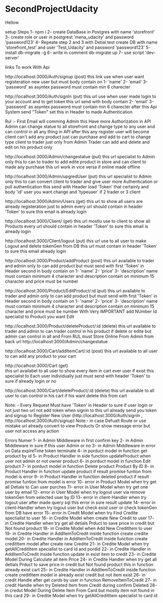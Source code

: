 # SecondProjectUdacity
Hellow 

setup Steps
1- npm i
2- create DataBase in Postgres with name 'storefront'
3- create role or user in postgrest 'mena_udacity' and password 'password123'
4- Repeate step 2 and 3 with Detial test create DB with name 'storefront_test' and user 'Test_Udacity' and password 'password123'
5- install db-migrate -g 
6- write in comment db-migrate up
7- use script 'dev-server'

links To work With Api 

http://localhost:3000/Auth/signup   (post)
        this link use when user want registeration new user but must body contain on 1- 'name' 2- 'email' 3- 'password' as asyntex password must contain min 6 charecter 

http://localhost:3000/Auth/signIn   (put)
        this url use when user made login to your account and to get token this url send with body contain 2- 'email' 3- 'password' as asyntex password must contain min 6 charecter after this Api System send "Token" set this in Header to made Authentication


Rul :- First Email will comming Admin this Have more Authorization in API Admin can change statue  to all storefront and change type to any user and can control in all any thing in API after this any register user will become client can't add any product just can purchase and add to cart to change type client to trader just only from Admin Trader can add and delete and edit on his product only


http://localhost:3000/Admin/changestatue    (put)
        this url specialist to Admin only this to can to trader to add edite product in store and can client to made any purchase this url work in vice versa if online made offline 

http://localhost:3000/Admin/upgredUser      (put)
        this url specialist to Admin only this to can convert client to trader and give user more Authentication or pull authentication this send with Header load 'Token' that certainly and body 'id' user you want change and 'typeuser' if 2 trader or 3 client

http://localhost:3000/Admin/Users       (get)
        this url to show all users are already registeration just to admin every url should contain in header 'Token' to sure this email is already login

http://localhost:3000/Client/       (get)
        this url mostlu use to client to show all Products every url should contain in header 'Token' to sure this email is already login

http://localhost:3000/Client/logout     (put)
        this url use to all user to make Logout and delete tokenGen from DB this url must contain in header 'Token' to sure this email already login

http://localhost:3000/Product/addProduct    (post)
        this url available to trader and admin only to can add product but must send with first 'Token' in Header second in body contain on 1- 'name' 2- 'price' 3- 'description' name must contain minimum 4 character and description contain on minimum 15 character and price must be number 

http://localhost:3000/Product/EditProduct/:id      (put)
         this url available to trader and admin only to can add product but must send with first 'Token' in Header second in body contain on 1- 'name' 2- 'price' 3- 'description' name must contain minimum 4 character and description contain on minimum 15 character and price must be number With Very IMPORTANT add NUmber Id specialist to Product you want Edit

http://localhost:3000/Product/deleteProduct/:id      (delete) 
        this url available to trader and admin to can trader control in his product if delete or edite but admin can control in all and From RUL must Store Online From Admin from back url  http://localhost:3000/Admin/changestatue 

http://localhost:3000/Cart/addItemCart/:id      (post)
        this url available to all user to can add any product to your cart 

http://localhost:3000/Cart          (get)   
        this url availabel to all user to show every item in cart ever user if exist this specialist to Each user individually just must send with header 'Token' to sure if already login or no 

http://localhost:3000/Cart/deleteProduct/:id        (delete)
        this url available to all user to can control in his cart if his want delete this from cart

Note: - Every Request Must have 'Token' in Header to sure if user login or not just two url not add token when signin to this url already send you token and signup to Register New User (http://localhost:3000/Auth/signIn  ,  http://localhost:3000/Auth/signup)
Note:- in case Defualt Route or use mistake url already convert to view Products Or show message error  but user not access any action



Errors Numer
1- in Admin Middleware in first confirm key
2- in Admin Middleware in sure if this user Admin or no 
3- in Admin Middleware in error on Data expireTime token terminate
4- in porduct model in function get product by id
5- in Product Handler in side function updateProduct when user not admin or not owner product
6- in porduct model in function Edit product
7- in porduct model in function Delete product Product By ID
8- in Product Handler in function update product if result promise funtion from model is error
9- in Product Handler in function deleted product if result promise funtion from model is error
10- error in Product Model when try get all Detials to Can user purches 
11- error in User Model when try get one user by email
12- error in User Model when try logout user via remove tokenGen from selected user by ID 
13- error in client-Handler when try logout user after made query sql this error in sure result update
14- error in client-Handler when try logout user but check exist user or check tokenGen from DB have error
15- error in Credit Model when try Find Credite spectialist to user 
16- in Credite Model when create New Credit to user
17- in Credite Handler when try get all detials Prduct to save price in credit but Not found product
18- in Credite Model when Add New CreditItem to user
19- in Credite Handler in AddItemToCredit inside function create credite model 
20- in Credite Handler in AddItemToCredit inside function create creditItem model after create new Credite 
21- in Credite Model when try getAllCreditItem specialist to card id and pordid
22- in Credite Handler in AddItemToCredit inside function update in exist item to credit 
23- in Credite Model During Calculate all item Price 
24- in Credite Handler when try get all detials Prduct to save price in credit but Not found product this in function already exist cart
25- in Credite Handler in AddItemToCredit inside function create creditItem model in already exist credit but not item exist
26- in credit Handle after get cards by user in function RemoveItemToCredit
27- in credit Handle when try Deleted Item from Credit during confirm Deleted
28- in credut Model During Delete Item From Card but mostly item not found in this card
29- in Credite Model when try getAllCreditItem specialist to card id